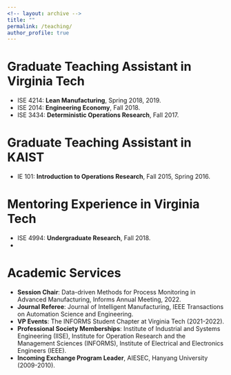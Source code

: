 ```yaml
---
<!-- layout: archive -->
title: ""
permalink: /teaching/
author_profile: true
---
```

# Graduate Teaching Assistant in Virginia Tech
* ISE 4214: **Lean Manufacturing**, Spring 2018, 2019.
* ISE 2014: **Engineering Economy**, Fall 2018.
* ISE 3434: **Deterministic Operations Research**, Fall 2017.

# Graduate Teaching Assistant in KAIST
* IE 101: **Introduction to Operations Research**, Fall 2015, Spring 2016.

# Mentoring Experience in Virginia Tech
* ISE 4994: **Undergraduate Research**, Fall 2018.
* 
# Academic Services
*  **Session Chair**: Data-driven Methods for Process Monitoring in Advanced Manufacturing, Informs Annual
Meeting, 2022.
*  **Journal Referee**:  Journal of Intelligent Manufacturing, IEEE Transactions on Automation Science and
Engineering.
*  **VP Events**: The INFORMS Student Chapter at Virginia Tech (2021-2022).
*  **Professional Society Memberships**: Institute of Industrial and Systems Engineering (IISE), Institute
for Operation Research and the Management Sciences (INFORMS), Institute of Electrical and Electronics
Engineers (IEEE).
*  **Incoming Exchange Program Leader**, AIESEC, Hanyang University (2009-2010).

